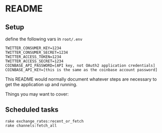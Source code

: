 # README

## Setup
define the following vars in ```root/.env```

```
TWITTER_CONSUMER_KEY=1234
TWITTER_CONSUMER_SECRET=1234
TWITTER_ACCESS_TOKEN=1234
TWITTER_ACCESS_SECRET=1234
COINBASE_API_PASSWORD=[API key, not OAuth2 application credentials]
COINBASE_API_KEY=[this is the same as the coinbase account password]
```


This README would normally document whatever steps are necessary to get the
application up and running.

Things you may want to cover:

## Scheduled tasks
```
rake exchange_rates:recent_or_fetch
rake channels:fetch_all
```

